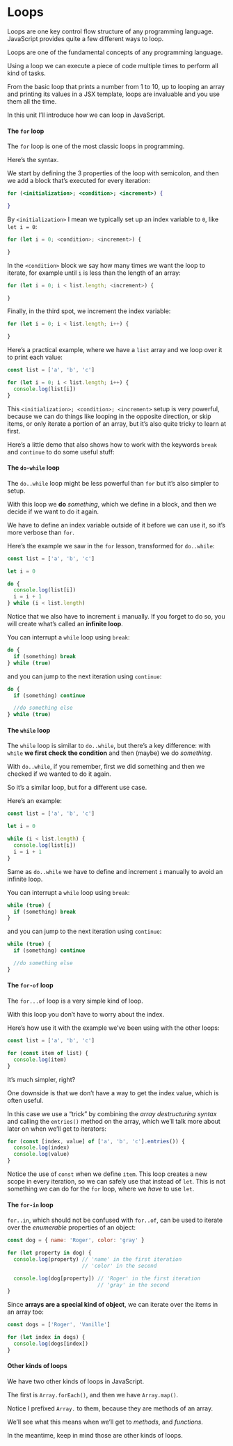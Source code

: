 # Loops

Loops are one key control flow structure of any programming language. JavaScript provides quite a few different ways to loop.

Loops are one of the fundamental concepts of any programming language.

Using a loop we can execute a piece of code multiple times to perform all kind of tasks.

From the basic loop that prints a number from 1 to 10, up to looping an array and printing its values in a JSX template, loops are invaluable and you use them all the time.

In this unit I’ll introduce how we can loop in JavaScript.

#### The `for` loop

The `for` loop is one of the most classic loops in programming.

Here’s the syntax.

We start by defining the 3 properties of the loop with semicolon, and then we add a block that’s executed for every iteration:

```jsx
for (<initialization>; <condition>; <increment>) {

}
```

By `<initialization>` I mean we typically set up an index variable to `0`, like `let i = 0`:

```jsx
for (let i = 0; <condition>; <increment>) {

}
```

In the `<condition>` block we say how many times we want the loop to iterate, for example until `i` is less than the length of an array:

```jsx
for (let i = 0; i < list.length; <increment>) {

}
```

Finally, in the third spot, we increment the index variable:

```jsx
for (let i = 0; i < list.length; i++) {

}
```

Here’s a practical example, where we have a `list` array and we loop over it to print each value:

```jsx
const list = ['a', 'b', 'c']

for (let i = 0; i < list.length; i++) {
  console.log(list[i])
}
```

This `<initialization>; <condition>; <increment>` setup is very powerful, because we can do things like looping in the opposite direction, or skip items, or only iterate a portion of an array, but it’s also quite tricky to learn at first.

Here’s a little demo that also shows how to work with the keywords `break` and `continue` to do some useful stuff:

#### The `do-while` loop

The `do..while` loop might be less powerful than `for` but it’s also simpler to setup.

With this loop we **do** _something_, which we define in a block, and then we decide if we want to do it again.

We have to define an index variable outside of it before we can use it, so it’s more verbose than `for`.

Here’s the example we saw in the `for` lesson, transformed for `do..while`:

```jsx
const list = ['a', 'b', 'c']

let i = 0

do {
  console.log(list[i])
  i = i + 1
} while (i < list.length)
```

Notice that we also have to increment `i` manually. If you forget to do so, you will create what’s called an **infinite loop**.

You can interrupt a `while` loop using `break`:

```jsx
do {
  if (something) break
} while (true)
```

and you can jump to the next iteration using `continue`:

```jsx
do {
  if (something) continue

  //do something else
} while (true)
```

#### The `while` loop

The `while` loop is similar to `do..while`, but there’s a key difference: with `while` **we first check the condition** and then (maybe) we do _something_.

With `do..while`, if you remember, first we did something and then we checked if we wanted to do it again.

So it’s a similar loop, but for a different use case.

Here’s an example:

```jsx
const list = ['a', 'b', 'c']

let i = 0

while (i < list.length) {
  console.log(list[i])
  i = i + 1
}
```

Same as `do..while` we have to define and increment `i` manually to avoid an infinite loop.

You can interrupt a `while` loop using `break`:

```jsx
while (true) {
  if (something) break
}
```

and you can jump to the next iteration using `continue`:

```jsx
while (true) {
  if (something) continue

  //do something else
}
```

#### The `for-of` loop

The `for...of` loop is a very simple kind of loop.

With this loop you don’t have to worry about the index.

Here’s how use it with the example we’ve been using with the other loops:

```jsx
const list = ['a', 'b', 'c']

for (const item of list) {
  console.log(item)
}
```

It’s much simpler, right?

One downside is that we don’t have a way to get the index value, which is often useful.

In this case we use a “trick” by combining the _array destructuring syntax_ and calling the `entries()` method on the array, which we’ll talk more about later on when we’ll get to iterators:

```jsx
for (const [index, value] of ['a', 'b', 'c'].entries()) {
  console.log(index)
  console.log(value)
}
```

Notice the use of `const` when we define `item`. This loop creates a new scope in every iteration, so we can safely use that instead of `let`. This is not something we can do for the `for` loop, where we _have_ to use `let`.

#### The `for-in` loop

`for..in`, which should not be confused with `for..of`, can be used to iterate over the _enumerable_ properties of an object:

```jsx
const dog = { name: 'Roger', color: 'gray' }

for (let property in dog) {
  console.log(property) // 'name' in the first iteration
                        // 'color' in the second

  console.log(dog[property]) // 'Roger' in the first iteration
                             // 'gray' in the second
}
```

Since **arrays are a special kind of object**, we can iterate over the items in an array too:

```jsx
const dogs = ['Roger', 'Vanille']

for (let index in dogs) {
  console.log(dogs[index])
}
```

#### Other kinds of loops

We have two other kinds of loops in JavaScript.

The first is `Array.forEach()`, and then we have `Array.map()`.

Notice I prefixed `Array.` to them, because they are methods of an array.

We’ll see what this means when we’ll get to _methods_, and _functions._

In the meantime, keep in mind those are other kinds of loops.
